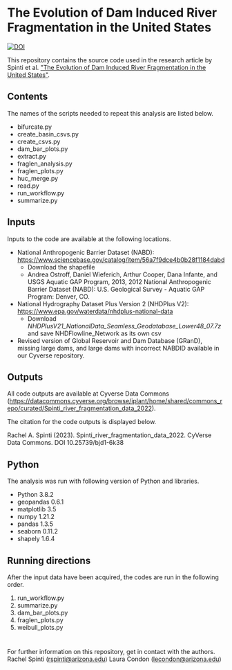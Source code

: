 # The Evolution of Dam Induced River Fragmentation in the United States

[![DOI](https://zenodo.org/badge/445677592.svg)](https://zenodo.org/badge/latestdoi/445677592)
 
 This repository contains the source code used in the research article by Spinti et al. ["The Evolution of Dam Induced River Fragmentation in the United States"](https://doi.org/10.1038/s41467-023-39194-x). 
 
 ## Contents
 The names of the scripts needed to repeat this analysis are listed below. 
 - bifurcate.py
 - create_basin_csvs.py
 - create_csvs.py
 - dam_bar_plots.py
 - extract.py
 - fraglen_analysis.py
 - fraglen_plots.py
 - huc_merge.py
 - read.py
 - run_workflow.py
 - summarize.py

 ## Inputs
 Inputs to the code are available at the following locations.
 - National Anthropogenic Barrier Dataset (NABD): https://www.sciencebase.gov/catalog/item/56a7f9dce4b0b28f1184dabd
    - Download the shapefile
    - Andrea Ostroff, Daniel Wieferich, Arthur Cooper, Dana Infante, and USGS Aquatic GAP Program, 2013, 2012 National Anthropogenic Barrier Dataset (NABD): U.S. Geological Survey - Aquatic GAP Program: Denver, CO. 
 - National Hydrography Dataset Plus Version 2 (NHDPlus V2): https://www.epa.gov/waterdata/nhdplus-national-data
   - Download *NHDPlusV21_NationalData_Seamless_Geodatabase_Lower48_07.7z* and save NHDFlowline_Network as its own csv
 - Revised version of Global Reservoir and Dam Database (GRanD), missing large dams, and large dams with incorrect NABDID available in our Cyverse repository.

## Outputs
 All code outputs are available at Cyverse Data Commons (https://datacommons.cyverse.org/browse/iplant/home/shared/commons_repo/curated/Spinti_river_fragmentation_data_2022).

The citation for the code outputs is displayed below.

Rachel A. Spinti (2023). Spinti_river_fragmentation_data_2022. CyVerse Data Commons. DOI 10.25739/bjd1-6k38

## Python
The analysis was run with following version of Python and libraries. 
- Python 3.8.2
- geopandas 0.6.1
- matplotlib 3.5
- numpy 1.21.2
- pandas 1.3.5
- seaborn 0.11.2
- shapely 1.6.4

## Running directions
After the input data have been acquired, the codes are run in the following order.
1. run_workflow.py
2. summarize.py
3. dam_bar_plots.py
4. fraglen_plots.py
5. weibull_plots.py 

#
For further information on this repository, get in contact with the authors.
Rachel Spinti (rspinti@arizona.edu)
Laura Condon (lecondon@arizona.edu)

